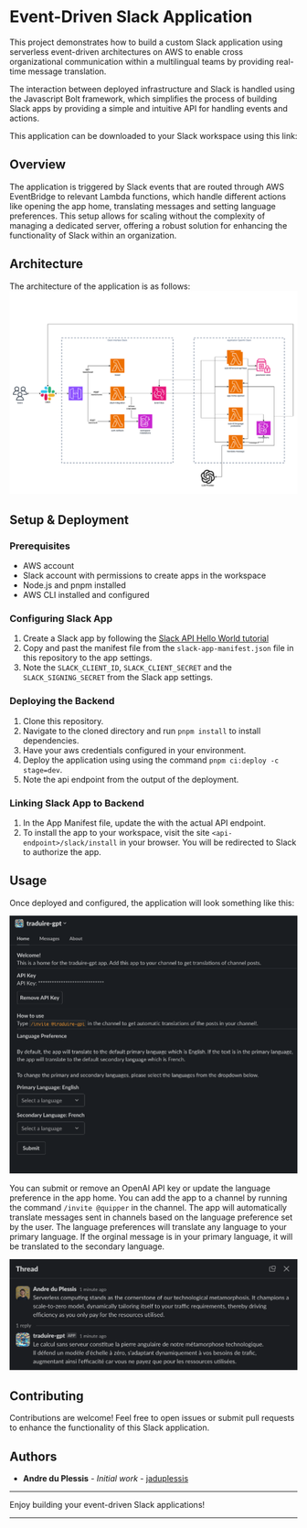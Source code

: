 # Event-Driven Slack Application

This project demonstrates how to build a custom Slack application using serverless event-driven architectures on AWS to enable cross organizational communication within a multilingual teams by providing real-time message translation.

The interaction between deployed infrastructure and Slack is handled using the Javascript Bolt framework, which simplifies the process of building Slack apps by providing a simple and intuitive API for handling events and actions.

This application can be downloaded to your Slack workspace using this link:

## Overview

The application is triggered by Slack events that are routed through AWS EventBridge to relevant Lambda functions, which handle different actions like opening the app home, translating messages and setting language preferences. This setup allows for scaling without the complexity of managing a dedicated server, offering a robust solution for enhancing the functionality of Slack within an organization.

## Architecture

The architecture of the application is as follows:
![Architecture](docs/slackbot-architecture.drawio.png)

## Setup & Deployment

### Prerequisites

- AWS account
- Slack account with permissions to create apps in the workspace
- Node.js and pnpm installed
- AWS CLI installed and configured

### Configuring Slack App

1. Create a Slack app by following the [Slack API Hello World tutorial](https://api.slack.com/tutorials/hello-world-bolt)
2. Copy and past the manifest file from the `slack-app-manifest.json` file in this repository to the app settings.
3. Note the `SLACK_CLIENT_ID`, `SLACK_CLIENT_SECRET` and the `SLACK_SIGNING_SECRET` from the Slack app settings.

### Deploying the Backend

1. Clone this repository.
2. Navigate to the cloned directory and run `pnpm install` to install dependencies.
3. Have your aws credentials configured in your environment.
4. Deploy the application using using the command `pnpm ci:deploy -c stage=dev`.
5. Note the api endpoint from the output of the deployment.

### Linking Slack App to Backend

1. In the App Manifest file, update the <api-endpoint> with the actual API endpoint.
2. To install the app to your workspace, visit the site `<api-endpoint>/slack/install` in your browser. You will be redirected to Slack to authorize the app.

## Usage

Once deployed and configured, the application will look something like this:

![Home Page](docs/HomePage.png)

You can submit or remove an OpenAI API key or update the language preference in the app home.
You can add the app to a channel by running the command `/invite @quipper` in the channel.
The app will automatically translate messages sent in channels based on the language preference set by the user.
The language preferences will translate any language to your primary language. If the orginal message is in your primary language, it will be translated to the secondary language.

![Translation](docs/Translation.png)

## Contributing

Contributions are welcome! Feel free to open issues or submit pull requests to enhance the functionality of this Slack application.

## Authors

- **Andre du Plessis** - _Initial work_ - [jaduplessis](https://github.com/jaduplessis)

---

Enjoy building your event-driven Slack applications!

---
